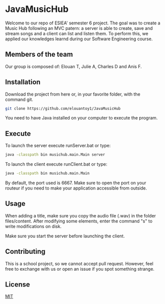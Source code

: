 # JavaMusicHub

Welcome to our repo of ESIEA' semester 6 project. The goal was to create a Music Hub following an MVC patern: a server is able to create, save and stream songs and a client can list and listen them.
To perform this, we applied our knowledges learnd during our Software Engineering course.

## Members of the team

Our group is composed of: Elouan T, Julie A, Charles D and Anis F.

## Installation

Download the project from here or, in your favorite folder, with the command git.

```bash
git clone https://github.com/elouantoy1/JavaMusicHub
```

You need to have Java installed on your computer to execute the program.

## Execute

To launch the server execute runServer.bat or type:

```bash
java -classpath bin musichub.main.Main server
```
To launch the client execute runClient.bat or type:

```bash
java -classpath bin musichub.main.Main
```
By default, the port used is 6667. Make sure to open the port on your routeur if you need to make your application accessible from outside.

## Usage

When adding a title, make sure you copy the audio file (.wav) in the folder files/content.
After modifying some elements, enter the command "s" to write modifications on disk.

Make sure you start the server before launching the client.

## Contributing
This is a school project, so we cannot accept pull request. However, feel free to exchange with us or open an issue if you spot something strange.

## License
[MIT](https://choosealicense.com/licenses/mit/)
